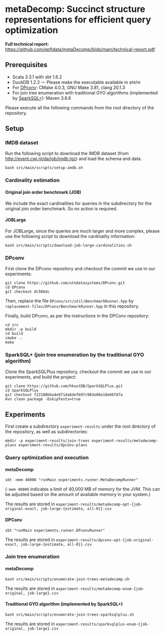 # metaDecomp: Succinct structure representations for efficient query optimization

**Full technical report:** https://github.com/epfldata/metaDecomp/blob/main/technical-report.pdf

## Prerequisites

* Scala 3.3.1 with sbt 1.6.2
* DuckDB 1.2.2 — Please make the executable available in `$PATH`
* For [DPconv](https://github.com/utndatasystems/DPconv/tree/dc56bdc52c452bf86b3ac5c224b0176148c38757): CMake 4.0.3, GNU Make 3.81, clang 20.1.3
* For join tree enumeration with traditional GYO algorithms (implemented by [SparkSQL+](https://github.com/hkustDB/SparkSQLPlus/tree/f22188bba4e971da6defb97c983e06e18e66fd7a)): Maven 3.8.6

Please execute all the following commands from the root directory of the repository.

## Setup

### IMDB dataset

Run the following script to download the IMDB dataset (from http://event.cwi.nl/da/job/imdb.tgz) and load the schema and data.
```
bash src/main/scripts/setup-imdb.sh
```

### Cardinality estimation

#### Original join order benchmark (JOB)

We include the exact cardinalities for queries in the subdirectory for the original join order benchmark. So no action is required.

#### JOBLarge

For JOBLarge, since the queries are much larger and more complex, please use the following script to download the cardinality information:
```
bash src/main/scripts/download-job-large-cardinalities.sh
```

### DPconv

First clone the DPconv repository and checkout the commit we use in our experiments:
```
git clone https://github.com/utndatasystems/DPconv.git
cd DPconv
git checkout dc56bdc
```

Then, replace the file `DPconv/src/util/BenchmarkRunner.hpp` by `replacement-files/DPconv/BenchmarkRunner.hpp` in this repository.

Finally, build DPconv, as per the instructions in the DPConv repository:
```
cd src
mkdir -p build
cd build
cmake ..
make
```

### SparkSQL+ (join tree enumeration by the traditional GYO algorithm)

Clone the SparkSQLPlus repository, checkout the commit we use in our experiments, and build the project:
```
git clone https://github.com/hkustDB/SparkSQLPlus.git
cd SparkSQLPlus
git checkout f22188bba4e971da6defb97c983e06e18e66fd7a
mvn clean package -DskipTests=true
```

## Experiments

First create a subdirectory `experiment-results` under the root directory of the repository, as well as subdirectories:
```
mkdir -p experiment-results/join-trees experiment-results/metadecomp-plans experiment-results/dpconv-plans
```

### Query optimization and execution

#### metaDecomp

```
sbt -mem 40000 "runMain experiments.runner.MetaDecompRunner"
```
(`-mem 40000` indicates a limit of 40,000 MB of memory for the JVM. This can be adjusted based on the amount of available memory in your system.)

The results are stored in `experiment-results/metadecomp-opt-{job-original-exact, job-large-{estimate, all-0}}.csv`

#### DPConv

```
sbt "runMain experiments.runner.DPconvRunner"
```

The results are stored in `experiment-results/dpconv-opt-{job-original-exact, job-large-{estimate, all-0}}.csv`

### Join tree enumeration

#### metaDecomp

```
bash src/main/scripts/enumerate-join-trees-metadecomp.sh
```

The results are stored in `experiment-results/metadecomp-enum-{job-original, job-large}.csv`

#### Traditional GYO algorithm (implemented by SparkSQL+)

```
bash src/main/scripts/enumerate-join-trees-sparksqlplus.sh
```

The results are stored in `experiment-results/sparksqlplus-enum-{job-original, job-large}.csv`

